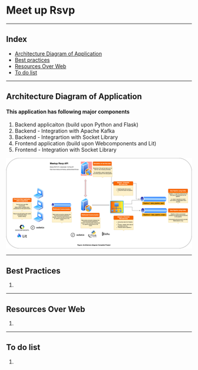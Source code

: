 # Meet up Rsvp

<!-- Description - What this document is about -->
___

## Index

- [Architecture Diagram of Application](#architecture)
- [Best practices](#best-practices)
- [Resources Over Web](#resources)
- [To do list](#to-do)

___


## Architecture Diagram of Application<a name="architecture"></a>

#### This application has following major components

1. Backend applicaiton (build upon Python and Flask)
2. Backend - Integration with Apache Kafka
3. Backend - Integrartion with Socket Library
4. Frontend application (build upon Webcomponents and Lit)
5. Frontend - Integration with Socket Library


![Architecture Diagram](./resources/draw.io/REQ-10053848_Architecture_Diagram.png)

---

## Best Practices<a name="best-practices"></a>

1. <!-- link/list the best practices related to this -->

---

## Resources Over Web<a name="resources"></a>

1. <!-- list of the resources over web -->

---

## To do list<a name="to-do"></a>

1. <!-- list of the to do points about this document, till the document is not completed -->